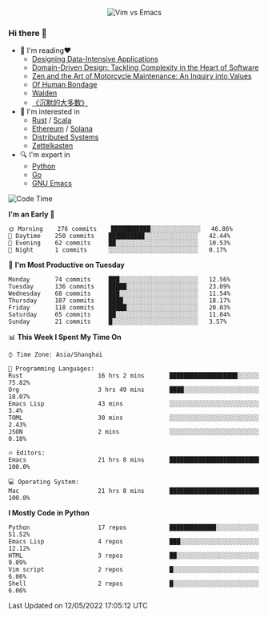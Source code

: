 <p align="center">
    <img src="https://gist.githubusercontent.com/coldnight/e696baffb094e71c96cb302118878eae/raw/40ea5053a6f66cc65f90f437e4173497da225958/banner.gif" alt="Vim vs Emacs" />
</p>

### Hi there 👋

- 📖 I'm reading❤️
    + [Designing Data-Intensive Applications](https://www.oreilly.com/library/view/designing-data-intensive-applications/9781491903063/)
    + [Domain-Driven Design: Tackling Complexity in the Heart of Software](https://www.dddcommunity.org/book/evans_2003/)
    + [Zen and the Art of Motorcycle Maintenance: An Inquiry into Values](https://en.wikipedia.org/wiki/Zen_and_the_Art_of_Motorcycle_Maintenance)
    + [Of Human Bondage](https://en.wikipedia.org/wiki/Of_Human_Bondage)
    + [Walden](https://en.wikipedia.org/wiki/Walden)
    + [《沉默的大多数》](https://en.wikipedia.org/wiki/Silent_majority)
- 🌱 I'm interested in
    + [Rust](https://www.rust-lang.org/) / [Scala](https://www.scala-lang.org/)
    + [Ethereum](https://ethereum.org/en/) / [Solana](https://solana.com/)
	+ [Distributed Systems](https://www.linuxzen.com/notes/topics/20200320174417_%E5%88%86%E5%B8%83%E5%BC%8F/)
	+ [Zettelkasten](https://www.linuxzen.com/notes/notes/20220120080920-slip_box/)
- 🔍 I'm expert in
    + [Python](https://www.python.org/)
    + [Go](https://go.dev/)
    + [GNU Emacs](https://www.gnu.org/software/emacs/)

<!--START_SECTION:waka-->
![Code Time](http://img.shields.io/badge/Code%20Time-0%20secs-blue)

**I'm an Early 🐤** 

```text
🌞 Morning    276 commits    ███████████░░░░░░░░░░░░░░   46.86% 
🌆 Daytime    250 commits    ██████████░░░░░░░░░░░░░░░   42.44% 
🌃 Evening    62 commits     ██░░░░░░░░░░░░░░░░░░░░░░░   10.53% 
🌙 Night      1 commits      ░░░░░░░░░░░░░░░░░░░░░░░░░   0.17%

```
📅 **I'm Most Productive on Tuesday** 

```text
Monday       74 commits     ███░░░░░░░░░░░░░░░░░░░░░░   12.56% 
Tuesday      136 commits    █████░░░░░░░░░░░░░░░░░░░░   23.09% 
Wednesday    68 commits     ███░░░░░░░░░░░░░░░░░░░░░░   11.54% 
Thursday     107 commits    ████░░░░░░░░░░░░░░░░░░░░░   18.17% 
Friday       118 commits    █████░░░░░░░░░░░░░░░░░░░░   20.03% 
Saturday     65 commits     ██░░░░░░░░░░░░░░░░░░░░░░░   11.04% 
Sunday       21 commits     █░░░░░░░░░░░░░░░░░░░░░░░░   3.57%

```


📊 **This Week I Spent My Time On** 

```text
⌚︎ Time Zone: Asia/Shanghai

💬 Programming Languages: 
Rust                     16 hrs 2 mins       ███████████████████░░░░░░   75.82% 
Org                      3 hrs 49 mins       ████░░░░░░░░░░░░░░░░░░░░░   18.07% 
Emacs Lisp               43 mins             ░░░░░░░░░░░░░░░░░░░░░░░░░   3.4% 
TOML                     30 mins             ░░░░░░░░░░░░░░░░░░░░░░░░░   2.43% 
JSON                     2 mins              ░░░░░░░░░░░░░░░░░░░░░░░░░   0.18%

🔥 Editors: 
Emacs                    21 hrs 8 mins       █████████████████████████   100.0%

💻 Operating System: 
Mac                      21 hrs 8 mins       █████████████████████████   100.0%

```

**I Mostly Code in Python** 

```text
Python                   17 repos            █████████████░░░░░░░░░░░░   51.52% 
Emacs Lisp               4 repos             ███░░░░░░░░░░░░░░░░░░░░░░   12.12% 
HTML                     3 repos             ██░░░░░░░░░░░░░░░░░░░░░░░   9.09% 
Vim script               2 repos             █░░░░░░░░░░░░░░░░░░░░░░░░   6.06% 
Shell                    2 repos             █░░░░░░░░░░░░░░░░░░░░░░░░   6.06%

```



 Last Updated on 12/05/2022 17:05:12 UTC
<!--END_SECTION:waka-->
